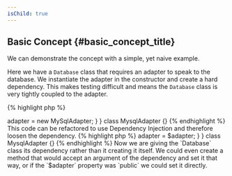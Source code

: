 ```yaml
---
isChild: true
---
```


## Basic Concept {#basic_concept_title}

We can demonstrate the concept with a simple, yet naive example.

Here we have a `Database` class that requires an adapter to speak to the database. We instantiate the
adapter in the constructor and create a hard dependency. This makes testing difficult and means the `Database` class is
very tightly coupled to the adapter.

{% highlight php %}
<?php
namespace Database;

class Database
{
    protected $adapter;

    public function __construct()
    {
        $this->adapter = new MySqlAdapter;
    }
}

class MysqlAdapter {}
{% endhighlight %}

This code can be refactored to use Dependency Injection and therefore loosen the dependency.

{% highlight php %}
<?php
namespace Database;

class Database
{
    protected $adapter;

    public function __construct(MySqlAdapter $adapter)
    {
        $this->adapter = $adapter;
    }
}

class MysqlAdapter {}
{% endhighlight %}

Now we are giving the `Database` class its dependency rather than it creating it itself. We could even create a method
that would accept an argument of the dependency and set it that way, or if the `$adapter` property was `public` we could
set it directly.
